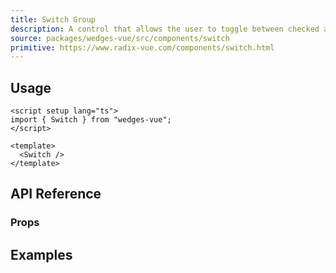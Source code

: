 ```yaml
---
title: Switch Group
description: A control that allows the user to toggle between checked and not checked.
source: packages/wedges-vue/src/components/switch
primitive: https://www.radix-vue.com/components/switch.html
---
```


<ComponentPreview name="SwitchGroupPreview" />

## Usage

```vue
<script setup lang="ts">
import { Switch } from "wedges-vue";
</script>

<template>
  <Switch />
</template>
```

## API Reference

### Props
<!-- @include: ../../meta/SwitchGroup.md -->

## Examples

<ComponentPreview name="SwitchGroupExampleOne" />
